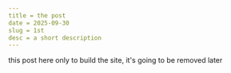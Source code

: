 ```yaml
---
title = the post
date = 2025-09-30
slug = 1st
desc = a short description
---
```


this post here only to build the site,
it's going to be removed later
